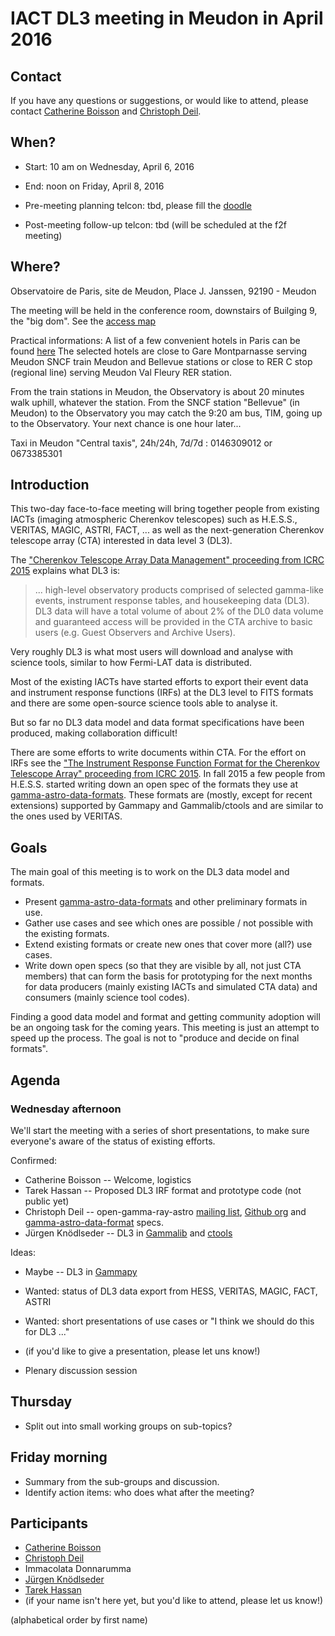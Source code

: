 # IACT DL3 meeting in Meudon in April 2016

## Contact

If you have any questions or suggestions, or would like to attend, please
contact [Catherine
Boisson](http://www.iau.org/administration/membership/individual/7665/) and
[Christoph Deil](https://github.com/cdeil).

## When?

* Start: 10 am on Wednesday, April 6, 2016
* End: noon on Friday, April 8, 2016

* Pre-meeting planning telcon: tbd, please fill the [doodle](http://doodle.com/poll/c2c22zhg3ruk85n2)
* Post-meeting follow-up telcon: tbd (will be scheduled at the f2f meeting)

## Where?

Observatoire de Paris, site de Meudon, 
Place J. Janssen, 92190 - Meudon

The meeting will be held in the conference room, downstairs of Builging 9, the "big dom". See the [access map](https://www.obspm.fr/acces-au-site-de-meudon.html?lang=en)

Practical informations:
A list of a few convenient hotels in Paris can be found [here](http://lesia.obspm.fr/List-of-some-convenient-hotels.html)
The selected hotels are close to Gare Montparnasse serving Meudon SNCF train Meudon and Bellevue stations or close to RER C stop (regional line) serving Meudon Val Fleury RER station.

From the train stations in Meudon, the Observatory is about 20 minutes walk uphill, whatever the station.  From the SNCF station "Bellevue" (in Meudon) to the Observatory you may catch the 9:20 am bus, TIM, going up to the Observatory. Your next chance is one hour later... 

Taxi in Meudon
"Central taxis", 24h/24h, 7d/7d  : 0146309012  or  0673385301


## Introduction

This two-day face-to-face meeting will bring together people
from existing IACTs (imaging atmospheric Cherenkov telescopes) such as H.E.S.S.,
VERITAS, MAGIC, ASTRI, FACT, ... as well as the next-generation Cherenkov telescope
array (CTA) interested in data level 3 (DL3). 

The ["Cherenkov Telescope Array Data Management" proceeding from ICRC 2015](http://adsabs.harvard.edu/abs/2015arXiv150901012L) explains what DL3 is:

> ... high-level observatory products comprised of selected gamma-like events,
instrument response tables, and housekeeping data (DL3). DL3 data will have a
total volume of about 2% of the DL0 data volume and guaranteed access will be
provided in the CTA archive to basic users (e.g. Guest Observers and Archive
Users).

Very roughly DL3 is what most users will download and analyse with science tools,
similar to how Fermi-LAT data is distributed.

Most of the existing IACTs have started efforts to export their event data and
instrument response functions (IRFs) at the DL3 level to FITS formats and
there are some open-source science tools able to analyse it.

But so far no DL3 data model and data format specifications have been produced,
making collaboration difficult!

There are some efforts to write documents within CTA. For the effort on IRFs
see the
["The Instrument Response Function Format for the Cherenkov Telescope Array" proceeding from ICRC 2015](http://adsabs.harvard.edu/abs/2015arXiv150807437W).
In fall 2015 a few people from H.E.S.S. started writing down an open spec of the
formats they use at [gamma-astro-data-formats](http://gamma-astro-data-formats.readthedocs.org/en/latest/). These formats are (mostly, except for recent extensions) supported by Gammapy and Gammalib/ctools and are similar to the ones used by VERITAS.

## Goals

The main goal of this meeting is to work on the DL3 data model and formats.

* Present [gamma-astro-data-formats](http://gamma-astro-data-formats.readthedocs.org/en/latest/) and other preliminary formats in use.
* Gather use cases and see which ones are possible / not possible with the existing formats.
* Extend existing formats or create new ones that cover more (all?) use cases.
* Write down open specs (so that they are visible by all, not just CTA members) that can form the basis for prototyping for the next months
for data producers (mainly existing IACTs and simulated CTA data) and consumers
(mainly science tool codes).

Finding a good data model and format and getting community adoption will be an
ongoing task for the coming years. This meeting is just an attempt to speed up
the process. The goal is not to "produce and decide on final formats".

## Agenda

### Wednesday afternoon

We'll start the meeting with a series of short presentations, to make sure everyone's aware of the status of existing efforts.

Confirmed:

* Catherine Boisson -- Welcome, logistics
* Tarek Hassan -- Proposed DL3 IRF format and prototype code (not public yet)
* Christoph Deil -- open-gamma-ray-astro [mailing list](https://lists.nasa.gov/mailman/listinfo/open-gamma-ray-astro), [Github org](https://github.com/open-gamma-ray-astro) and [gamma-astro-data-format](http://gamma-astro-data-formats.readthedocs.org/en/latest/) specs.
* Jürgen Knödlseder -- DL3 in [Gammalib](http://cta.irap.omp.eu/gammalib/) and  [ctools](http://cta.irap.omp.eu/ctools/)

Ideas:

* Maybe -- DL3 in [Gammapy](https://gammapy.readthedocs.org/en/latest/)
* Wanted: status of DL3 data export from HESS, VERITAS, MAGIC, FACT, ASTRI
* Wanted: short presentations of use cases or "I think we should do this for DL3 ..."
* (if you'd like to give a presentation, please let uns know!)

* Plenary discussion session

## Thursday

* Split out into small working groups on sub-topics?

## Friday morning

* Summary from the sub-groups and discussion.
* Identify action items: who does what after the meeting?

## Participants

* [Catherine Boisson](https://github.com/cboisson)
* [Christoph Deil](https://github.com/cdeil)
* Immacolata Donnarumma
* [Jürgen Knödlseder](https://github.com/jknodlseder)
* [Tarek Hassan](https://github.com/TarekHC)
* (if your name isn't here yet, but you'd like to attend, please let us know!)

(alphabetical order by first name)
